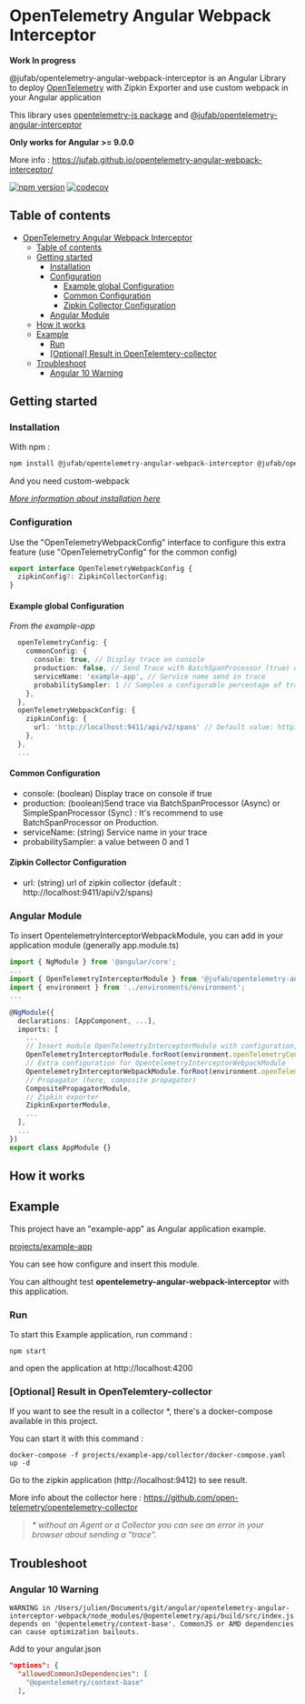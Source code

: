 # OpenTelemetry Angular Webpack Interceptor

**Work In progress**

@jufab/opentelemetry-angular-webpack-interceptor is an Angular Library to deploy [OpenTelemetry](https://opentelemetry.io/) with Zipkin Exporter and use custom webpack in your Angular application

This library uses [opentelemetry-js package](https://github.com/open-telemetry/opentelemetry-js) and [@jufab/opentelemetry-angular-interceptor](https://github.com/jufab/opentelemetry-angular-interceptor)

**Only works for Angular >= 9.0.0**

More info : https://jufab.github.io/opentelemetry-angular-webpack-interceptor/

[![npm version](https://badge.fury.io/js/%40jufab%2Fopentelemetry-angular-interceptor.svg)](https://badge.fury.io/js/%40jufab%2Fopentelemetry-angular-interceptor)
[![codecov](https://codecov.io/gh/jufab/opentelemetry-angular-interceptor/branch/master/graph/badge.svg)](https://codecov.io/gh/jufab/opentelemetry-angular-interceptor)

## Table of contents

- [OpenTelemetry Angular Webpack Interceptor](#opentelemetry-angular-webpack-interceptor)
  - [Table of contents](#table-of-contents)
  - [Getting started](#getting-started)
    - [Installation](#installation)
    - [Configuration](#configuration)
      - [Example global Configuration](#example-global-configuration)
      - [Common Configuration](#common-configuration)
      - [Zipkin Collector Configuration](#zipkin-collector-configuration)
    - [Angular Module](#angular-module)
  - [How it works](#how-it-works)
  - [Example](#example)
    - [Run](#run)
    - [[Optional] Result in OpenTelemtery-collector](#optional-result-in-opentelemtery-collector)
  - [Troubleshoot](#troubleshoot)
    - [Angular 10 Warning](#angular-10-warning)

## Getting started

### Installation

With npm :

```bash
npm install @jufab/opentelemetry-angular-webpack-interceptor @jufab/opentelemetry-angular-interceptor @opentelemetry/web @opentelemetry/exporter-collector @opentelemetry/exporter-zipkin
```

And you need custom-webpack 

_[More information about installation here](https://www.npmjs.com/package/@angular-builders/custom-webpack)_

### Configuration

Use the "OpenTelemetryWebpackConfig" interface to configure this extra feature (use "OpenTelemetryConfig" for the common config)

```typescript
export interface OpenTelemetryWebpackConfig {
  zipkinConfig?: ZipkinCollectorConfig;
}
```

#### Example global Configuration

_From the example-app_

```typescript
  openTelemetryConfig: {
    commonConfig: {
      console: true, // Display trace on console
      production: false, // Send Trace with BatchSpanProcessor (true) or SimpleSpanProcessor (false)
      serviceName: 'example-app', // Service name send in trace
      probabilitySampler: 1 // Samples a configurable percentage of traces, value between 0 to 1
    },
  },
  openTelemetryWebpackConfig: {
    zipkinConfig: {
      url: 'http://localhost:9411/api/v2/spans' // Default value: http://localhost:9411/api/v2/spans
    },
  },
  ...
```

#### Common Configuration
 
 * console: (boolean) Display trace on console if true
 * production: (boolean)Send trace via BatchSpanProcessor (Async) or SimpleSpanProcessor (Sync) : It's recommend to use BatchSpanProcessor on Production.
 * serviceName: (string) Service name in your trace
 * probabilitySampler: a value between 0 and 1 

#### Zipkin Collector Configuration

* url: (string) url of zipkin collector (default : http://localhost:9411/api/v2/spans)

### Angular Module

To insert OpentelemetryInterceptorWebpackModule, you can add in your application module (generally app.module.ts)

```typescript
import { NgModule } from '@angular/core';
...
import { OpenTelemetryInterceptorModule } from '@jufab/opentelemetry-angular-interceptor';
import { environment } from '../environments/environment';
...

@NgModule({
  declarations: [AppComponent, ...],
  imports: [
    ...
    // Insert module OpenTelemetryInterceptorModule with configuration, HttpClientModule is used for interceptor
    OpenTelemetryInterceptorModule.forRoot(environment.openTelemetryConfig),
    // Extra configuration for OpentelemetryInterceptorWebpackModule
    OpentelemetryInterceptorWebpackModule.forRoot(environment.openTelemetryWebpackConfig),
    // Propagator (here, composite propagator)
    CompositePropagatorModule,
    // Zipkin exporter
    ZipkinExporterModule,
    ...
  ],
  ...
})
export class AppModule {}
```

## How it works



## Example

This project have an "example-app" as Angular application example.

[projects/example-app](https://github.com/jufab/opentelemetry-angular-webpack-interceptor/tree/master/projects/example-app)

You can see how configure and insert this module.

You can althought test __opentelemetry-angular-webpack-interceptor__ with this application.

### Run


To start this Example application, run command :

```
npm start
```

and open the application at http://localhost:4200

### [Optional] Result in OpenTelemtery-collector

If you want to see the result in a collector *, there's a docker-compose available in this project.

You can start it with this command :

```
docker-compose -f projects/example-app/collector/docker-compose.yaml up -d
```

Go to the zipkin application (http://localhost:9412) to see result.

More info about the collector here : https://github.com/open-telemetry/opentelemetry-collector

> _* without an Agent or a Collector you can see an error in your browser about sending a "trace"._


## Troubleshoot

### Angular 10 Warning

```shell
WARNING in /Users/julien/Documents/git/angular/opentelemetry-angular-interceptor-webpack/node_modules/@opentelemetry/api/build/src/index.js depends on '@opentelemetry/context-base'. CommonJS or AMD dependencies can cause optimization bailouts.
```

Add to your angular.json

```json
"options": {
  "allowedCommonJsDependencies": [
    "@opentelemetry/context-base"
  ],
```

